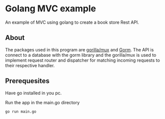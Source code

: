 # Golang MVC example 
An example of MVC using golang to create a book store Rest API.

## About
The packages used in this program are [gorilla/mux](http://github.com/gorilla/mux) and [Gorm](http://github.com/jinzhu/gorm). The API is connect to a database with the gorm library and the gorilla/mux is used to implement request router and dispatcher for matching incoming requests to their respective handler.

## Prerequesites 
Have go installed in you pc. 

Run the app in the main.go directory 

```
go run main.go
```
